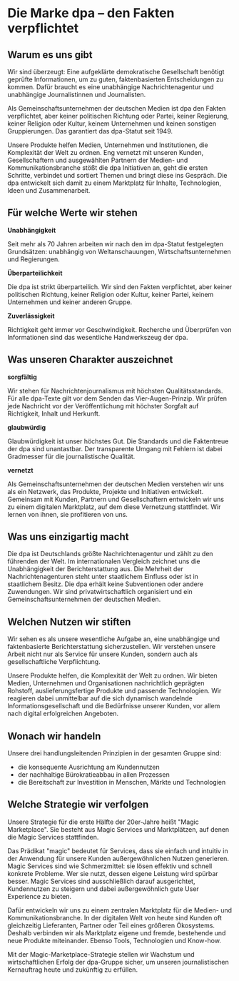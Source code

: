# Die Marke dpa – den Fakten verpflichtet

## Warum es uns gibt

Wir sind überzeugt: Eine aufgeklärte demokratische Gesellschaft benötigt geprüfte Informationen, um zu guten, faktenbasierten Entscheidungen zu kommen. Dafür braucht es eine unabhängige Nachrichtenagentur und unabhängige Journalistinnen und Journalisten.

Als Gemeinschaftsunternehmen der deutschen Medien ist dpa den Fakten verpflichtet, aber keiner politischen Richtung oder Partei, keiner Regierung, keiner Religion oder Kultur, keinem Unternehmen und keinen sonstigen Gruppierungen. Das garantiert das dpa-Statut seit 1949.

Unsere Produkte helfen Medien, Unternehmen und Institutionen, die Komplexität der Welt zu ordnen. Eng vernetzt mit unseren Kunden, Gesellschaftern und ausgewählten Partnern der Medien- und Kommunikationsbranche stößt die dpa Initiativen an, geht die ersten Schritte, verbindet und sortiert Themen und bringt diese ins Gespräch. Die dpa entwickelt sich damit zu einem Marktplatz für Inhalte, Technologien, Ideen und Zusammenarbeit.

## Für welche Werte wir stehen

**Unabhängigkeit**

Seit mehr als 70 Jahren arbeiten wir nach den im dpa-Statut festgelegten Grundsätzen: unabhängig von Weltanschauungen, Wirtschaftsunternehmen und Regierungen.

**Überparteilichkeit**

Die dpa ist strikt überparteilich. Wir sind den Fakten verpflichtet, aber keiner politischen Richtung, keiner Religion oder Kultur, keiner Partei, keinem Unternehmen und keiner anderen Gruppe.

**Zuverlässigkeit**

Richtigkeit geht immer vor Geschwindigkeit. Recherche und Überprüfen von Informationen sind das wesentliche Handwerkszeug der dpa.

## Was unseren Charakter auszeichnet

**sorgfältig**

Wir stehen für Nachrichtenjournalismus mit höchsten Qualitätsstandards. Für alle dpa-Texte gilt vor dem Senden das Vier-Augen-Prinzip. Wir prüfen jede Nachricht vor der Veröffentlichung mit höchster Sorgfalt auf Richtigkeit, Inhalt und Herkunft.

**glaubwürdig**

Glaubwürdigkeit ist unser höchstes Gut. Die Standards und die Faktentreue der dpa sind unantastbar. Der transparente Umgang mit Fehlern ist dabei Gradmesser für die journalistische Qualität.

**vernetzt**

Als Gemeinschaftsunternehmen der deutschen Medien verstehen wir uns als ein Netzwerk, das Produkte, Projekte und Initiativen entwickelt. Gemeinsam mit Kunden, Partnern und Gesellschaftern entwickeln wir uns zu einem digitalen Marktplatz, auf dem diese Vernetzung stattfindet. Wir lernen von ihnen, sie profitieren von uns.

## Was uns einzigartig macht

Die dpa ist Deutschlands größte Nachrichtenagentur und zählt zu den führenden der Welt. Im internationalen Vergleich zeichnet uns die Unabhängigkeit der Berichterstattung aus. Die Mehrheit der Nachrichtenagenturen steht unter staatlichem Einfluss oder ist in staatlichem Besitz. Die dpa erhält keine Subventionen oder andere Zuwendungen. Wir sind privatwirtschaftlich organisiert und ein Gemeinschaftsunternehmen der deutschen Medien.

## Welchen Nutzen wir stiften

Wir sehen es als unsere wesentliche Aufgabe an, eine unabhängige und faktenbasierte Berichterstattung sicherzustellen. Wir verstehen unsere Arbeit nicht nur als Service für unsere Kunden, sondern auch als gesellschaftliche Verpflichtung.

Unsere Produkte helfen, die Komplexität der Welt zu ordnen. Wir bieten Medien, Unternehmen und Organisationen nachrichtlich geprägten Rohstoff, auslieferungsfertige Produkte und passende Technologien. Wir reagieren dabei unmittelbar auf die sich dynamisch wandelnde Informationsgesellschaft und die Bedürfnisse unserer Kunden, vor allem nach digital erfolgreichen Angeboten.

## Wonach wir handeln

Unsere drei handlungsleitenden Prinzipien in der gesamten Gruppe sind:

- die konsequente Ausrichtung am Kundennutzen
- der nachhaltige Bürokratieabbau in allen Prozessen
- die Bereitschaft zur Investition in Menschen, Märkte und Technologien

## Welche Strategie wir verfolgen

Unsere Strategie für die erste Hälfte der 20er-Jahre heißt "Magic Marketplace". Sie besteht aus Magic Services und Marktplätzen, auf denen die Magic Services stattfinden.

Das Prädikat "magic" bedeutet für Services, dass sie einfach und intuitiv in der Anwendung für unsere Kunden außergewöhnlichen Nutzen generieren. Magic Services sind wie Schmerzmittel: sie lösen effektiv und schnell konkrete Probleme. Wer sie nutzt, dessen eigene Leistung wird spürbar besser. Magic Services sind ausschließlich darauf ausgerichtet, Kundennutzen zu steigern und dabei außergewöhnlich gute User Experience zu bieten.

Dafür entwickeln wir uns zu einem zentralen Marktplatz für die Medien- und Kommunikationsbranche. In der digitalen Welt von heute sind Kunden oft gleichzeitig Lieferanten, Partner oder Teil eines größeren Ökosystems. Deshalb verbinden wir als Marktplatz eigene und fremde, bestehende und neue Produkte miteinander. Ebenso Tools, Technologien und Know-how.

Mit der Magic-Marketplace-Strategie stellen wir Wachstum und wirtschaftlichen Erfolg der dpa-Gruppe sicher, um unseren journalistischen Kernauftrag heute und zukünftig zu erfüllen.